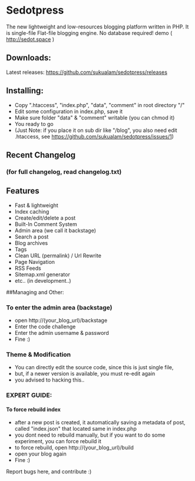 # Sedotpress
The new lightweight and low-resources blogging platform written in PHP. It is single-file Flat-file blogging engine. No database required! demo ( http://sedot.space )

## Downloads:
Latest releases: https://github.com/sukualam/sedotpress/releases

## Installing:
* Copy ".htaccess", "index.php", "data", "comment" in root directory "/"
* Edit some configuration in index.php, save it
* Make sure folder "data" & "comment" writable (you can chmod it)
* You ready to go
* (Just Note: if you place it on sub dir like "/blog", you also need edit .htaccess, see https://github.com/sukualam/sedotpress/issues/1)


## Recent Changelog
### (for full changelog, read changelog.txt)

## Features
* Fast & lightweight
* Index caching
* Create/edit/delete a post
* Built-In Comment System
* Admin area (we call it backstage)
* Search a post
* Blog archives
* Tags
* Clean URL (permalink) / Url Rewrite
* Page Navigation
* RSS Feeds
* Sitemap.xml generator
* etc.. (in development..)

##Managing and Other:

### To enter the admin area (backstage)
* open http://(your_blog_url)/backstage
* Enter the code challenge
* Enter the admin username & password
* Fine :)

### Theme & Modification
* You can directly edit the source code, since this is just single file,
* but, if a newer version is available, you must re-edit again
* you advised to hacking this..


### EXPERT GUIDE:
#### To force rebuild index
* after a new post is created, it automatically saving a metadata of post, called "index.json" that located same in index.php
* you dont need to rebuild manually, but if you want to do some experiment, you can force rebuild it
* to force rebuild, open http://(your_blog_url)/build
* open your blog again
* Fine :)

Report bugs here, and contribute :)
